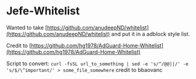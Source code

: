 # Jefe-Whitelist

Wanted to take [https://github.com/anudeepND/whitelist](https://github.com/anudeepND/whitelist) and put it in a adblock style list.

Credit to [https://github.com/hg1978/AdGuard-Home-Whitelist](https://github.com/hg1978/AdGuard-Home-Whitelist)

Script to convert: `curl -fsSL url_to_something | sed -e 's/^/@@||/' -e 's/$/\^important/' > some_file_somewhere` credit to bbaovanc
